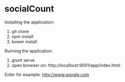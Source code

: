 # socialCount

Installing the application:

 1. git clone
 2. npm install
 3. bower install

Running the application:

 1. grunt serve
 2. open browser on: http://localhost:9001/app/index.html


Enter for example: http://www.google.com
